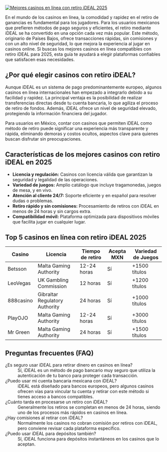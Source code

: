 [![Mejores casinos en línea con retiro iDEAL 2025](https://123-caf.pages.dev/gitsignup.png)](https://vrmoo.ru/Bt82HjjY)

<p>En el mundo de los casinos en línea, la comodidad y rapidez en el retiro de ganancias es fundamental para los jugadores. Para los usuarios mexicanos que prefieren métodos de pago seguros y eficientes, el retiro mediante iDEAL se ha convertido en una opción cada vez más popular. Este método, originario de Países Bajos, ofrece transacciones rápidas, sin comisiones y con un alto nivel de seguridad, lo que mejora la experiencia al jugar en casinos online. Si buscas los mejores casinos en línea compatibles con retiro iDEAL para 2025, esta guía te ayudará a elegir plataformas confiables que satisfacen esas necesidades.</p>  <h2>¿Por qué elegir casinos con retiro iDEAL?</h2> <p>Aunque iDEAL es un sistema de pago predominantemente europeo, algunos casinos en línea internacionales han empezado a integrarlo debido a su facilidad y rapidez. La principal ventaja es la posibilidad de realizar transferencias directas desde tu cuenta bancaria, lo que agiliza el proceso de retiro de fondos. Además, iDEAL ofrece un nivel de seguridad elevado, protegiendo la información financiera del jugador.</p> <p>Para usuarios en México, contar con casinos que permiten iDEAL como método de retiro puede significar una experiencia más transparente y rápida, eliminando demoras y costos ocultos, aspectos clave para quienes buscan disfrutar sin preocupaciones.</p>  <h2>Características de los mejores casinos con retiro iDEAL en 2025</h2> <ul> <li><strong>Licencia y regulación:</strong> Casinos con licencia válida que garantizan la seguridad y legalidad de las operaciones.</li> <li><strong>Variedad de juegos:</strong> Amplio catálogo que incluye tragamonedas, juegos de mesa, y en vivo.</li> <li><strong>Atención al cliente 24/7:</strong> Soporte eficiente y en español para resolver dudas o problemas.</li> <li><strong>Retiro rápido y sin comisiones:</strong> Procesamiento de retiros con iDEAL en menos de 24 horas y sin cargos extra.</li> <li><strong>Compatibilidad móvil:</strong> Plataforma optimizada para dispositivos móviles que facilita jugar en cualquier lugar.</li> </ul>  <h2>Top 5 casinos en línea con retiro iDEAL 2025</h2> <table> <thead> <tr> <th>Casino</th> <th>Licencia</th> <th>Tiempo de retiro</th> <th>Acepta MXN</th> <th>Variedad de Juegos</th> </tr> </thead> <tbody> <tr> <td>Betsson</td> <td>Malta Gaming Authority</td> <td>12-24 horas</td> <td>Sí</td> <td>+1500 títulos</td> </tr> <tr> <td>LeoVegas</td> <td>UK Gambling Commission</td> <td>12 horas</td> <td>Sí</td> <td>+1200 títulos</td> </tr> <tr> <td>888casino</td> <td>Gibraltar Regulatory Authority</td> <td>24 horas</td> <td>Sí</td> <td>+1000 títulos</td> </tr> <tr> <td>PlayOJO</td> <td>Malta Gaming Authority</td> <td>12-24 horas</td> <td>Sí</td> <td>+3000 títulos</td> </tr> <tr> <td>Mr Green</td> <td>Malta Gaming Authority</td> <td>24 horas</td> <td>Sí</td> <td>+1500 títulos</td> </tr> </tbody> </table>  <h2>Preguntas frecuentes (FAQ)</h2> <dl>   <dt>¿Es seguro usar iDEAL para retirar dinero en casinos en línea?</dt>   <dd>Sí, iDEAL es un método de pago bancario muy seguro que utiliza la autenticación de tu banco para proteger cada transacción.</dd>    <dt>¿Puedo usar mi cuenta bancaria mexicana con iDEAL?</dt>   <dd>iDEAL está diseñado para bancos europeos, pero algunos casinos ofrecen vías para vincular tu cuenta y retirar con este método si tienes acceso a bancos compatibles.</dd>    <dt>¿Cuánto tarda en procesarse un retiro con iDEAL?</dt>   <dd>Generalmente los retiros se completan en menos de 24 horas, siendo uno de los procesos más rápidos en casinos en línea.</dd>    <dt>¿Hay comisiones al retirar con iDEAL?</dt>   <dd>Normalmente los casinos no cobran comisión por retiros con iDEAL, pero conviene revisar cada plataforma específico.</dd>    <dt>¿Puedo usar iDEAL para depósitos también?</dt>   <dd>Sí, iDEAL funciona para depósitos instantáneos en los casinos que lo aceptan.</dd> </dl>